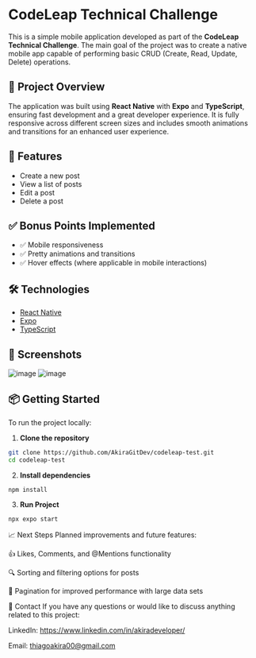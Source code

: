 # CodeLeap Technical Challenge

This is a simple mobile application developed as part of the **CodeLeap Technical Challenge**. The main goal of the project was to create a native mobile app capable of performing basic CRUD (Create, Read, Update, Delete) operations.

## 📱 Project Overview

The application was built using **React Native** with **Expo** and **TypeScript**, ensuring fast development and a great developer experience. It is fully responsive across different screen sizes and includes smooth animations and transitions for an enhanced user experience.

## 🚀 Features

- Create a new post
- View a list of posts
- Edit a post
- Delete a post

## ✅ Bonus Points Implemented

- ✅ Mobile responsiveness
- ✅ Pretty animations and transitions
- ✅ Hover effects (where applicable in mobile interactions)

## 🛠️ Technologies

- [React Native](https://reactnative.dev/)
- [Expo](https://expo.dev/)
- [TypeScript](https://www.typescriptlang.org/)

## 📸 Screenshots
![image](https://github.com/user-attachments/assets/8f2ed350-74b3-4862-85c8-445f67b3acc0)
![image](https://github.com/user-attachments/assets/8d95cfcb-e031-434e-9d80-a30e7268fab3)

## 📦 Getting Started

To run the project locally:

1. **Clone the repository**

```bash
git clone https://github.com/AkiraGitDev/codeleap-test.git
cd codeleap-test
```

2. **Install dependencies**

```bash
npm install
```
3. **Run Project**

```bash
npx expo start
```
📈 Next Steps
Planned improvements and future features:

👍 Likes, Comments, and @Mentions functionality

🔍 Sorting and filtering options for posts

📄 Pagination for improved performance with large data sets

🤝 Contact
If you have any questions or would like to discuss anything related to this project:

LinkedIn: https://www.linkedin.com/in/akiradeveloper/

Email: thiagoakira00@gmail.com
